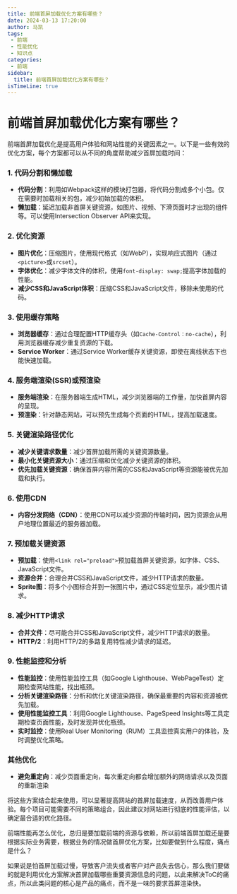```yaml
---
title: 前端首屏加载优化方案有哪些？
date: 2024-03-13 17:20:00
author: 马凯
tags:
 - 前端
 - 性能优化
 - 知识点
categories:
 - 前端
sidebar:
  title: 前端首屏加载优化方案有哪些？
isTimeLine: true
---
```



# 前端首屏加载优化方案有哪些？

前端首屏加载优化是提高用户体验和网站性能的关键因素之一。以下是一些有效的优化方案，每个方案都可以从不同的角度帮助减少首屏加载时间：

### 1. 代码分割和懒加载

- **代码分割**：利用如Webpack这样的模块打包器，将代码分割成多个小包。仅在需要时加载相关的包，减少初始加载的体积。
- **懒加载**：延迟加载非首屏关键资源，如图片、视频、下滑页面时才出现的组件等。可以使用Intersection Observer API来实现。

### 2. 优化资源

- **图片优化**：压缩图片，使用现代格式（如WebP），实现响应式图片（通过`<picture>`或`srcset`）。
- **字体优化**：减少字体文件的体积，使用`font-display: swap;`提高字体加载的性能。
- **减少CSS和JavaScript体积**：压缩CSS和JavaScript文件，移除未使用的代码。

### 3. 使用缓存策略

- **浏览器缓存**：通过合理配置HTTP缓存头（如`Cache-Control：no-cache`），利用浏览器缓存减少重复资源的下载。
- **Service Worker**：通过Service Worker缓存关键资源，即使在离线状态下也能快速加载。

### 4. 服务端渲染(SSR)或预渲染

- **服务端渲染**：在服务器端生成HTML，减少浏览器端的工作量，加快首屏内容的呈现。
- **预渲染**：针对静态网站，可以预先生成每个页面的HTML，提高加载速度。

### 5. 关键渲染路径优化

- **减少关键请求数量**：减少首屏加载所需的关键资源数量。
- **最小化关键资源大小**：通过压缩和优化减少关键资源的体积。
- **优先加载关键资源**：确保首屏内容所需的CSS和JavaScript等资源能被优先加载和执行。

### 6. 使用CDN

- **内容分发网络（CDN）**：使用CDN可以减少资源的传输时间，因为资源会从用户地理位置最近的服务器加载。

### 7. 预加载关键资源

- **预加载**：使用`<link rel="preload">`预加载首屏关键资源，如字体、CSS、JavaScript文件。
- **资源合并**：合理合并CSS和JavaScript文件，减少HTTP请求的数量。
- **Sprite图**：将多个小图标合并到一张图片中，通过CSS定位显示，减少图片请求。

### 8. 减少HTTP请求

- **合并文件**：尽可能合并CSS和JavaScript文件，减少HTTP请求的数量。
- **HTTP/2**：利用HTTP/2的多路复用特性减少请求的延迟。

### 9. 性能监控和分析

- **性能监控**：使用性能监控工具（如Google Lighthouse、WebPageTest）定期检查网站性能，找出瓶颈。
- **分析关键渲染路径**：分析和优化关键渲染路径，确保最重要的内容和资源被优先加载。
- **使用性能监控工具**：利用Google Lighthouse、PageSpeed Insights等工具定期检查页面性能，及时发现并优化瓶颈。
- **实时监控**：使用Real User Monitoring（RUM）工具监控真实用户的体验，及时调整优化策略。

### 其他优化
- **避免重定向**：减少页面重定向，每次重定向都会增加额外的网络请求以及页面的重新渲染

将这些方案结合起来使用，可以显著提高网站的首屏加载速度，从而改善用户体验。每个项目可能需要不同的策略组合，因此建议对网站进行彻底的性能评估，以确定最合适的优化路径。

前端性能再怎么优化，总归是要加载前端的资源与依赖，所以前端首屏加载还是要根据实际业务需要，根据业务的情况做首屏优化方案，比如要做到什么程度，痛点是什么？

如果说是怕首屏加载过慢，导致客户流失或者客户对产品失去信心，那么我们要做的就是利用优化方案解决首屏加载哪些重要资源信息的问题，以此来解决ToC的痛点，所以此类问题的核心是产品的痛点，而不是一味的要求首屏渲染快。
